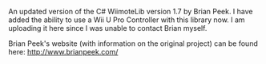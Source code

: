 An updated version of the C# WiimoteLib version 1.7 by Brian Peek. I have added the ability to use a Wii U Pro Controller with this library now. I am uploading it here since I was unable to contact Brian myself.

Brian Peek's website (with information on the original project) can be found here: http://www.brianpeek.com/
